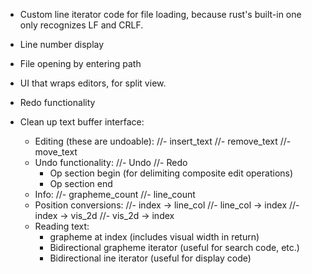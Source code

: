 - Custom line iterator code for file loading, because rust's built-in one
  only recognizes LF and CRLF.
- Line number display
- File opening by entering path
- UI that wraps editors, for split view.
- Redo functionality


- Clean up text buffer interface:
    - Editing (these are undoable):
        //- insert_text
        //- remove_text
        //- move_text
    - Undo functionality:
        //- Undo
        //- Redo
        - Op section begin (for delimiting composite edit operations)
        - Op section end
    - Info:
        //- grapheme_count
        //- line_count
    - Position conversions:
        //- index -> line_col
        //- line_col -> index
        //- index -> vis_2d
        //- vis_2d -> index
    - Reading text:
        - grapheme at index (includes visual width in return)
        - Bidirectional grapheme iterator (useful for search code, etc.)
        - Bidirectional ine iterator (useful for display code)
